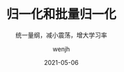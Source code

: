 ---
layout:     post
title:      归一化和批量归一化
subtitle:   统一量纲，减小震荡，增大学习率
date:       2021-05-06
author:     wenjh
header-img: img/8.jpg
catalog:    false
tags:
    - 深度学习
---